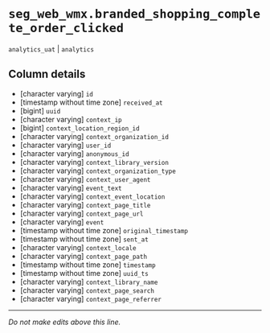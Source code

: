 # `seg_web_wmx.branded_shopping_complete_order_clicked`
`analytics_uat` | `analytics`

## Column details
* [character varying] `id`
* [timestamp without time zone] `received_at`
* [bigint]    `uuid`
* [character varying] `context_ip`
* [bigint]    `context_location_region_id`
* [character varying] `context_organization_id`
* [character varying] `user_id`
* [character varying] `anonymous_id`
* [character varying] `context_library_version`
* [character varying] `context_organization_type`
* [character varying] `context_user_agent`
* [character varying] `event_text`
* [character varying] `context_event_location`
* [character varying] `context_page_title`
* [character varying] `context_page_url`
* [character varying] `event`
* [timestamp without time zone] `original_timestamp`
* [timestamp without time zone] `sent_at`
* [character varying] `context_locale`
* [character varying] `context_page_path`
* [timestamp without time zone] `timestamp`
* [timestamp without time zone] `uuid_ts`
* [character varying] `context_library_name`
* [character varying] `context_page_search`
* [character varying] `context_page_referrer`

-------------------------------------------------------------------------------
*Do not make edits above this line.*

